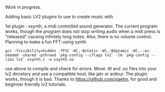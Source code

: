 Work in progress.

Adding basic LV2 plugins to use to create music with

1st plugin : vsynth, a midi controlled sound generator. The current program works, though the program does not stop writing audio when a midi press is "released" causing infintely long notes. Also, there is no volume control. Planning to make a fun FFT-using synth.
```
gcc -fvisibility=hidden -fPIC -Wl,-Bstatic -Wl,-Bdynamic -Wl,--as-needed -shared -pthread `pkg-config --cflags lv2` -lm `pkg-config --libs lv2` vsynth.c -o vsynth.so
```
use above to compile and check for errors. Move .ttl and .so files into your lv2 dircetory and use a compatible host, like jalv or ardour. The plugin works, though it is bad. Thanks to https://github.com/sjaehn, for good and beginner friendly lv2 tutorials.
